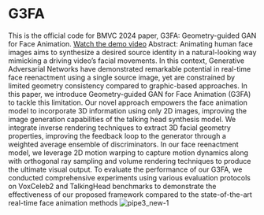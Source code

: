 # G3FA
This is the official code for BMVC 2024 paper, G3FA: Geometry-guided GAN for Face Animation.
[Watch the demo video](https://youtube.com/shorts/GRKZzE1SmeE)
Abstract:
Animating human face images aims to synthesize a desired source identity in a
natural-looking way mimicking a driving video’s facial movements. In this context,
Generative Adversarial Networks have demonstrated remarkable potential in real-time
face reenactment using a single source image, yet are constrained by limited geometry
consistency compared to graphic-based approaches. In this paper, we introduce
Geometry-guided GAN for Face Animation (G3FA) to tackle this limitation. Our
novel approach empowers the face animation model to incorporate 3D information
using only 2D images, improving the image generation capabilities of the talking
head synthesis model. We integrate inverse rendering techniques to extract 3D facial
geometry properties, improving the feedback loop to the generator through a weighted
average ensemble of discriminators. In our face reenactment model, we leverage 2D
motion warping to capture motion dynamics along with orthogonal ray sampling and
volume rendering techniques to produce the ultimate visual output. To evaluate the
performance of our G3FA, we conducted comprehensive experiments using various
evaluation protocols on VoxCeleb2 and TalkingHead benchmarks to demonstrate the
effectiveness of our proposed framework compared to the state-of-the-art real-time face
animation methods
![pipe3_new-1](https://github.com/user-attachments/assets/9d9bf31e-7582-4c2c-8fe4-dcf56c9049eb)
